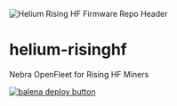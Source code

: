 ![Helium Rising HF Firmware Repo Header](https://cdn.shopify.com/s/files/1/0071/2281/3001/files/Nebra-Firmware-Github-Header-RisingHF.png?v=1688030309)

# helium-risinghf
Nebra OpenFleet for Rising HF Miners

[![balena deploy button](https://www.balena.io/deploy.svg)](https://dashboard.balena-cloud.com/deploy?repoUrl=https://github.com/NebraLtd/helium-risinghf)
